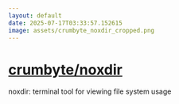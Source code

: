 ```yaml
---
layout: default
date: 2025-07-17T03:33:57.152615
image: assets/crumbyte_noxdir_cropped.png
---
```


# [crumbyte/noxdir](https://github.com/crumbyte/noxdir)

noxdir: terminal tool for viewing file system usage
